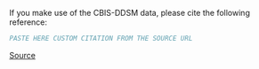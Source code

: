 If you make use of the CBIS-DDSM data, please cite the following reference:

``` bibtex
PASTE HERE CUSTOM CITATION FROM THE SOURCE URL
```

[Source](https://wiki.cancerimagingarchive.net/pages/viewpage.action?pageId=22516629#22516629c81c47058258450fbdab650f04bea8a2)